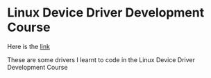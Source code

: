 # Linux Device Driver Development Course 

Here is the [link](https://www.youtube.com/watch?v=iSiyDHobXHA)

These are some drivers I learnt to code in the Linux Device Driver Development Course
